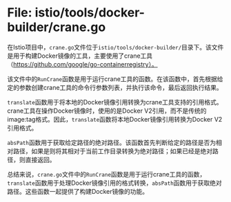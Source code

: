 # File: istio/tools/docker-builder/crane.go

在Istio项目中，`crane.go`文件位于`istio/tools/docker-builder/`目录下。该文件是用于构建Docker镜像的工具，主要使用了crane工具（https://github.com/google/go-containerregistry）。

该文件中的`RunCrane`函数是用于运行crane工具的函数。在该函数中，首先根据给定的参数创建crane工具的命令行参数列表，并执行该命令，最后返回执行结果。

`translate`函数用于将本地的Docker镜像引用转换为crane工具支持的引用格式。crane工具在操作Docker镜像时，使用的是Docker V2引用，而不是传统的image:tag格式。因此，`translate`函数将本地Docker镜像引用转换为Docker V2引用格式。

`absPath`函数用于获取给定路径的绝对路径。该函数首先判断给定的路径是否为相对路径，如果是则将其相对于当前工作目录转换为绝对路径；如果已经是绝对路径，则直接返回。

总结来说，`crane.go`文件中的`RunCrane`函数是用于运行crane工具的函数，`translate`函数用于处理Docker镜像引用的格式转换，`absPath`函数用于获取绝对路径。这些函数一起提供了构建Docker镜像的功能。

